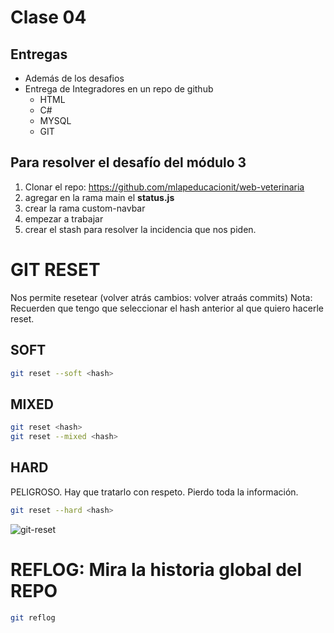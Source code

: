 # Clase 04

## Entregas

* Además de los desafios
* Entrega de Integradores en un repo de github
    * HTML
    * C#
    * MYSQL
    * GIT

## Para resolver el desafío del módulo 3

1. Clonar el repo: https://github.com/mlapeducacionit/web-veterinaria
2. agregar en la rama main el **status.js** 
3. crear la rama custom-navbar
4. empezar a trabajar
5. crear el stash para resolver la incidencia que nos piden.

# GIT RESET
Nos permite resetear (volver atrás cambios: volver atraás commits)
Nota: Recuerden que tengo que seleccionar el hash anterior al que quiero hacerle reset.
## SOFT

```sh
git reset --soft <hash>
```

## MIXED

```sh
git reset <hash>
git reset --mixed <hash>
```

## HARD
PELIGROSO. Hay que tratarlo con respeto. Pierdo toda la información.

```sh
git reset --hard <hash>
```

![git-reset](https://i.stack.imgur.com/qRAte.jpg)

# REFLOG: Mira la historia global del REPO

```sh
git reflog
```


